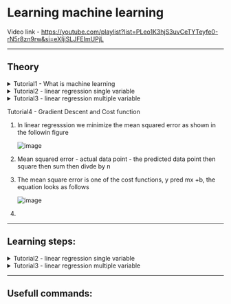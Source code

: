 # Learning machine learning

Video link - https://youtube.com/playlist?list=PLeo1K3hjS3uvCeTYTeyfe0-rN5r8zn9rw&si=eXIjiSLJFEImUPjL

---

## Theory
<details> <summary>
Tutorial1 - What is machine learning
   
</summary>

   1. Humans have neurons in there brains
   2. when you tell baby that this is cow then specific neurons light up and their edges become strong as shown in the image, for car different set of neuron lights up.
    ![image](https://github.com/takalkartejas/learning_machine_learning/assets/67382565/321fd67b-1ae2-42a5-8524-9f049ad31661)

    ![image](https://github.com/takalkartejas/learning_machine_learning/assets/67382565/f8c73c6b-4fca-4951-b37e-b535835df001)

    3. Deep learning uses neural network similar to this
    4. Machine learning examples- scam email detection, alexa google assitant, google recomendations, driverless cars etc.

</details>

<details> <summary>
Tutorial2 - linear regression single variable
   
</summary>

   ![image](https://github.com/takalkartejas/learning_machine_learning/assets/67382565/b56f1227-43a2-425f-b82e-93ad52390147)

</details>

<details> <summary>
Tutorial3 - linear regression multiple variable
   
</summary>


</details>

Tutorial4 - Gradient Descent and Cost function
   
</summary>

1. In linear regresssion we minimize the mean squared error as shown in the followin figure
   
   ![image](https://github.com/takalkartejas/learning_machine_learning/assets/67382565/c29f0cb3-6308-40ba-86e7-85bed57c240c)

2. Mean squared error - actual data point - the predicted data point then square then sum then divde by n
3. The mean square error is one of the cost functions, y pred  mx +b, the equation looks as follows

   ![image](https://github.com/takalkartejas/learning_machine_learning/assets/67382565/43448e39-268b-4721-b95a-2e9956a24c9a)

4.
</details>


---

## Learning steps:
<details> <summary>
Tutorial2 - linear regression single variable
   
</summary>
1. create linear_regression.ipynb
2. download the csv file

</details>

<details> <summary>
Tutorial3 - linear regression multiple variable
   
</summary>
1. The linear equation for price will be 
   price = m1*area + m2*bedrooms + m3*age + b 

</details>


---

## Usefull commands:

  




